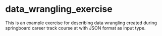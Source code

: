 # data_wrangling_exercise
This is an example exercise for describing data wrangling created during springboard career track course at with JSON format as input type. 
